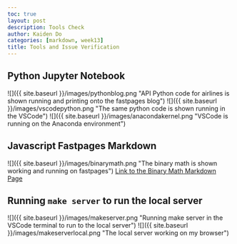 ```yaml
---
toc: true
layout: post
description: Tools Check
author: Kaiden Do
categories: [markdown, week13]
title: Tools and Issue Verification
---
```


## Python Jupyter Notebook
![]({{ site.baseurl }}/images/pythonblog.png "API Python code for airlines is shown running and printing onto the fastpages blog")
![]({{ site.baseurl }}/images/vscodepython.png "The same python code is shown running in the VSCode")
![]({{ site.baseurl }}/images/anacondakernel.png "VSCode is running on the Anaconda environment")

## Javascript Fastpages Markdown
![]({{ site.baseurl }}/images/binarymath.png "The binary math is shown working and running on fastpages")
[Link to the Binary Math Markdown Page](https://kaiden-dough.github.io/fastpages/frontend/binary)

## Running ``make server`` to run the local server
![]({{ site.baseurl }}/images/makeserver.png "Running make server in the VSCode terminal to run to the local server")
![]({{ site.baseurl }}/images/makeserverlocal.png "The local server working on my browser")
